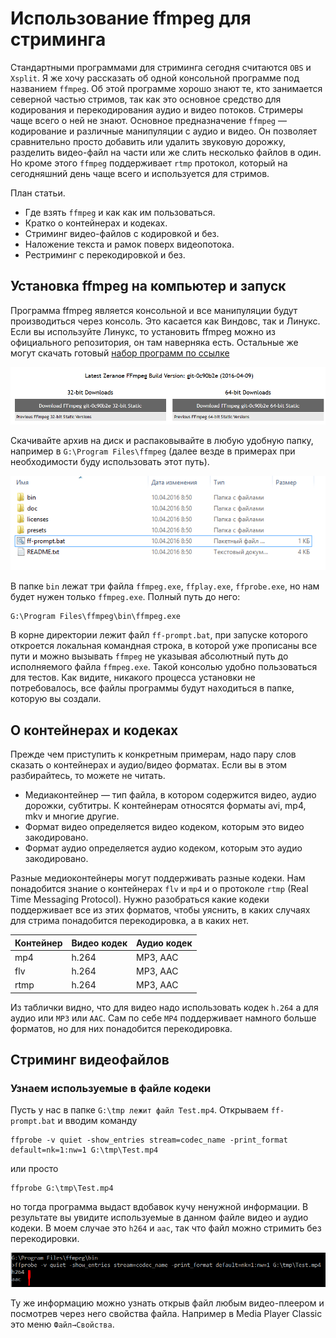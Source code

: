 # Использование ffmpeg для стриминга

Стандартными программами для стриминга сегодня считаются `OBS` и `Xsplit`. Я же хочу рассказать об одной консольной программе под названием  `ffmpeg`. Об этой программе хорошо знают те, кто занимается северной частью стримов, так как это основное средство для кодирования и перекодирования аудио и видео потоков. Стримеры чаще всего о ней не знают.
Основное предназначение `ffmpeg` — кодирование и различные манипуляции с аудио и видео. Он позволяет сравнительно просто добавить или удалить звуковую дорожку, разделить видео-файл на части или же слить несколько файлов в один. Но кроме этого `ffmpeg` поддерживает `rtmp` протокол, который на сегодняшний день чаще всего и используется для стримов.

План статьи.
- Где взять `ffmpeg` и как как им пользоваться.
- Кратко о контейнерах и кодеках.
- Стриминг видео-файлов с кодировкой и без.
- Наложение текста и рамок поверх видеопотока.
- Рестриминг с перекодировкой и без.

## Установка ffmpeg на компьютер и запуск

Программа ffmpeg является консольной и все манипуляции будут производиться через консоль. Это касается как Виндовс, так и Линукс. Если вы используйте Линукс, то установить ffmpeg можно из официального репозитория, он там наверняка есть. Остальные же могут скачать готовый [набор программ по ссылке](https://ffmpeg.zeranoe.com/builds/)

![Внешний вид страницы, с которой надо скачать ffmpeg](/img/001.png)

Скачивайте архив на диск и распаковывайте в любую удобную папку, например в  `G:\Program Files\ffmpeg` (далее везде в примерах при необходимости буду использовать этот путь).

![Три исполняемых файла](/img/002.png)

В папке `bin` лежат три файла `ffmpeg.exe`, `ffplay.exe`, `ffprobe.exe`, но нам будет нужен только `ffmpeg.exe`. Полный путь до него:
```batch
G:\Program Files\ffmpeg\bin\ffmpeg.exe
```
В корне директории лежит файл `ff-prompt.bat`, при запуске которого откроется локальная командная строка, в которой уже прописаны все пути и можно вызывать `ffmpeg` не указывая абсолютный путь до исполняемого файла `ffmpeg.exe`. Такой консолью удобно пользоваться для тестов.
Как видите, никакого процесса установки не потребовалось, все файлы программы будут находиться в папке, которую вы создали.

## О контейнерах и кодеках

Прежде чем приступить к конкретным примерам, надо пару слов сказать о контейнерах и аудио/видео форматах. Если вы в этом разбирайтесь, то можете не читать.

- Медиаконтейнер — тип файла, в котором содержится видео, аудио дорожки, субтитры. К контейнерам относятся форматы avi, mp4, mkv и многие другие. 
- Формат видео определяется видео кодеком, которым это видео закодировано.
- Формат аудио определяется аудио кодеком, которым это аудио закодировано.

Разные медиоконтейнеры могут поддерживать разные кодеки. Нам понадобится знание о контейнерах `flv` и `mp4` и о протоколе `rtmp` (Real Time Messaging Protocol). Нужно разобраться какие кодеки поддерживает все из этих форматов, чтобы уяснить, в каких случаях для стрима понадобится перекодировка, а в каких нет.

| Контейнер | Видео кодек | Аудио кодек|
| --------- | ----------- | -----------|
| mp4       | h.264 | MP3, AAC |
| flv       | h.264 | MP3, AAC |
| rtmp      | h.264 | MP3, AAC|

Из таблички видно, что для видео надо использовать кодек `h.264` а для аудио или `MP3` или `AAC`. Сам по себе `MP4` поддерживает намного больше форматов, но для них понадобится перекодировка.

## Стриминг видеофайлов
### Узнаем используемые в файле  кодеки
Пусть у нас в папке `G:\tmp лежит файл Test.mp4`. Открываем `ff-prompt.bat` и вводим команду
```
ffprobe -v quiet -show_entries stream=codec_name -print_format default=nk=1:nw=1 G:\tmp\Test.mp4
```
или просто
```
ffprobe G:\tmp\Test.mp4
```
но тогда программа выдаст вдобавок кучу ненужной информации.
В результате вы увидите используемые в данном файле видео и аудио кодеки. В моем случае это `h264` и `aac`, так что файл можно стримить без перекодировки.

![Вид командной строки](/img/003.png)

Ту же информацию можно узнать открыв файл любым видео-плеером и посмотрев через него свойства файла. Например в Media Player Classic это меню `Файл→Свойства`.


